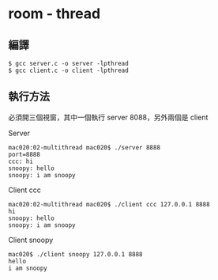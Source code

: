 # room - thread

## 編譯

```
$ gcc server.c -o server -lpthread
$ gcc client.c -o client -lpthread
```

## 執行方法

必須開三個視窗，其中一個執行 server 8088，另外兩個是 client

Server

```
mac020:02-multithread mac020$ ./server 8888
port=8888
ccc: hi
snoopy: hello
snoopy: i am snoopy

```

Client ccc

```
mac020:02-multithread mac020$ ./client ccc 127.0.0.1 8888
hi
snoopy: hello
snoopy: i am snoopy
```

Client snoopy

```
mac020$ ./client snoopy 127.0.0.1 8888
hello
i am snoopy

```
